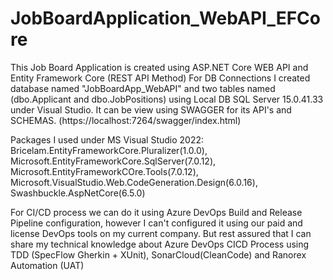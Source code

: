 # JobBoardApplication_WebAPI_EFCore
This Job Board Application is created using ASP.NET Core WEB API and Entity Framework Core (REST API Method)
For DB Connections I created database named "JobBoardApp_WebAPI" and two tables named (dbo.Applicant and dbo.JobPositions) using Local DB SQL Server 15.0.41.33 under Visual Studio.
It can be view using SWAGGER for its API's and SCHEMAS. (https://localhost:7264/swagger/index.html)

Packages I used under MS Visual Studio 2022: 
Bricelam.EntityFrameworkCore.Pluralizer(1.0.0), 
Microsoft.EntityFrameworkCore.SqlServer(7.0.12), 
Microsoft.EntityFrameworkCOre.Tools(7.0.12), 
Microsoft.VisualStudio.Web.CodeGeneration.Design(6.0.16), 
Swashbuckle.AspNetCore(6.5.0)

For CI/CD process we can do it using Azure DevOps Build and Release Pipeline configuration, however I can't configured it using our paid and license DevOps tools on my current company. 
But rest assured that I can share my technical knowledge about Azure DevOps CICD Process using TDD (SpecFlow Gherkin + XUnit), SonarCloud(CleanCode) and Ranorex Automation (UAT)

